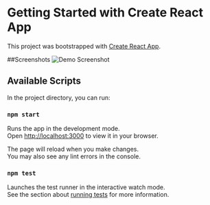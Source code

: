 # Getting Started with Create React App

This project was bootstrapped with [Create React App](https://github.com/facebook/create-react-app).

##Screenshots
![Demo Screenshot](https://ci-cd-screenshot-pipeline.s3.eu-west-2.amazonaws.com/screenshot.png)

## Available Scripts

In the project directory, you can run:

### `npm start`

Runs the app in the development mode.\
Open [http://localhost:3000](http://localhost:3000) to view it in your browser.

The page will reload when you make changes.\
You may also see any lint errors in the console.

### `npm test`

Launches the test runner in the interactive watch mode.\
See the section about [running tests](https://facebook.github.io/create-react-app/docs/running-tests) for more information.

